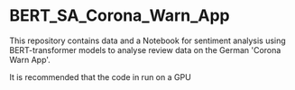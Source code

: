 # BERT_SA_Corona_Warn_App

This repository contains data and a Notebook for sentiment analysis using BERT-transformer models to analyse review data on the German 'Corona Warn App'. 

It is recommended that the code in run on a GPU

